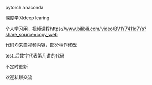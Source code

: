 pytorch  anaconda

深度学习deep learing

个人学习用，视频课程https://www.bilibili.com/video/BV1Y7411d7Ys?share_source=copy_web

代码均来自视频内容，部分稍作修改

test_后数字代表第几讲的代码

不定时更新

欢迎私聊交流
